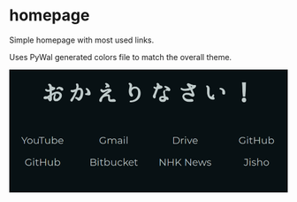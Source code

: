# homepage

Simple homepage with most used links.

Uses PyWal generated colors file to match the overall theme.

![Preview](preview.png)
